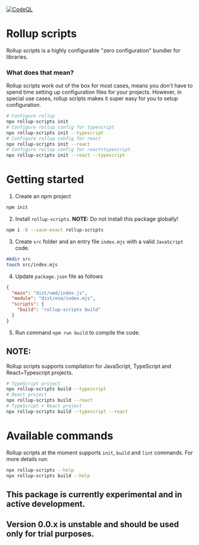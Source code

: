 [![CodeQL](https://github.com/scssyworks/rollup-scripts/actions/workflows/codeql.yml/badge.svg)](https://github.com/scssyworks/rollup-scripts/actions/workflows/codeql.yml)

# Rollup scripts

Rollup scripts is a highly configurable "zero configuration" bundler for
libraries.

### What does that mean?

Rollup scripts work out of the box for most cases, means you don't have to spend
time setting up configuration files for your projects. However, in special use
cases, rollup scripts makes it super easy for you to setup configuration.

```sh
# Configure rollup
npx rollup-scripts init
# Configure rollup config for typescript
npx rollup-scripts init --typescript
# Configure rollup config for react
npx rollup-scripts init --react
# Configure rollup config for react+typescript
npx rollup-scripts init --react --typescript
```

# Getting started

1. Create an npm project

```sh
npm init
```

2. Install `rollup-scripts`. **NOTE:** Do not install this package globally!

```sh
npm i -D --save-exact rollup-scripts
```

3. Create `src` folder and an entry file `index.mjs` with a valid `JavaScript`
   code.

```sh
mkdir src
touch src/index.mjs
```

4. Update `package.json` file as follows

```json
{
  "main": "dist/umd/index.js",
  "module": "dist/esm/index.mjs",
  "scripts": {
    "build": "rollup-scripts build"
  }
}
```

5. Run command `npm run build` to compile the code.

## NOTE:

Rollup scripts supports compilation for JavaScript, TypeScript and
React+Typescript projects.

```sh
# TypeScript project
npx rollup-scripts build --typescript
# React project
npx rollup-scripts build --react
# TypeScript + React project
npx rollup-scripts build --typescript --react
```

# Available commands

Rollup scripts at the moment supports `init`, `build` and `lint` commands. For
more details run:

```sh
npx rollup-scripts --help
npx rollup-scripts build --help
```

## This package is currently experimental and in active development.

## Version 0.0.x is unstable and should be used only for trial purposes.
